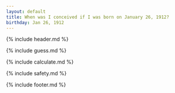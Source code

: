 ```yaml
---
layout: default
title: When was I conceived if I was born on January 26, 1912?
birthday: Jan 26, 1912
---
```


{% include header.md %}

{% include guess.md %}

{% include calculate.md %}

{% include safety.md %}

{% include footer.md %}



